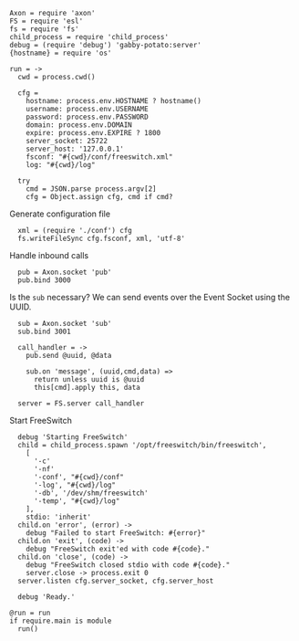     Axon = require 'axon'
    FS = require 'esl'
    fs = require 'fs'
    child_process = require 'child_process'
    debug = (require 'debug') 'gabby-potato:server'
    {hostname} = require 'os'

    run = ->
      cwd = process.cwd()

      cfg =
        hostname: process.env.HOSTNAME ? hostname()
        username: process.env.USERNAME
        password: process.env.PASSWORD
        domain: process.env.DOMAIN
        expire: process.env.EXPIRE ? 1800
        server_socket: 25722
        server_host: '127.0.0.1'
        fsconf: "#{cwd}/conf/freeswitch.xml"
        log: "#{cwd}/log"

      try
        cmd = JSON.parse process.argv[2]
        cfg = Object.assign cfg, cmd if cmd?

Generate configuration file

      xml = (require './conf') cfg
      fs.writeFileSync cfg.fsconf, xml, 'utf-8'

Handle inbound calls

      pub = Axon.socket 'pub'
      pub.bind 3000

Is the `sub` necessary? We can send events over the Event Socket using the UUID.

      sub = Axon.socket 'sub'
      sub.bind 3001

      call_handler = ->
        pub.send @uuid, @data

        sub.on 'message', (uuid,cmd,data) =>
          return unless uuid is @uuid
          this[cmd].apply this, data

      server = FS.server call_handler

Start FreeSwitch

      debug 'Starting FreeSwitch'
      child = child_process.spawn '/opt/freeswitch/bin/freeswitch',
        [
          '-c'
          '-nf'
          '-conf', "#{cwd}/conf"
          '-log', "#{cwd}/log"
          '-db', '/dev/shm/freeswitch'
          '-temp', "#{cwd}/log"
        ],
        stdio: 'inherit'
      child.on 'error', (error) ->
        debug "Failed to start FreeSwitch: #{error}"
      child.on 'exit', (code) ->
        debug "FreeSwitch exit'ed with code #{code}."
      child.on 'close', (code) ->
        debug "FreeSwitch closed stdio with code #{code}."
        server.close -> process.exit 0
      server.listen cfg.server_socket, cfg.server_host

      debug 'Ready.'

    @run = run
    if require.main is module
      run()
